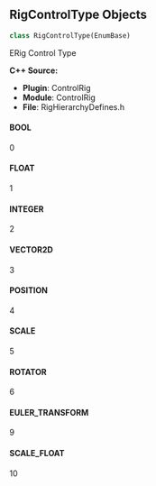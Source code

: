 ## RigControlType Objects

```python
class RigControlType(EnumBase)
```

ERig Control Type

**C++ Source:**

- **Plugin**: ControlRig
- **Module**: ControlRig
- **File**: RigHierarchyDefines.h

<a id="unreal.RigControlType.BOOL"></a>

#### BOOL

0

<a id="unreal.RigControlType.FLOAT"></a>

#### FLOAT

1

<a id="unreal.RigControlType.INTEGER"></a>

#### INTEGER

2

<a id="unreal.RigControlType.VECTOR2D"></a>

#### VECTOR2D

3

<a id="unreal.RigControlType.POSITION"></a>

#### POSITION

4

<a id="unreal.RigControlType.SCALE"></a>

#### SCALE

5

<a id="unreal.RigControlType.ROTATOR"></a>

#### ROTATOR

6

<a id="unreal.RigControlType.EULER_TRANSFORM"></a>

#### EULER_TRANSFORM

9

<a id="unreal.RigControlType.SCALE_FLOAT"></a>

#### SCALE_FLOAT

10

<a id="unreal.RigControlAnimationType"></a>